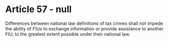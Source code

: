 # Article 57 - null


Differences between national law definitions of tax crimes shall not impede the ability of FIUs to exchange information or provide assistance to another FIU, to the greatest extent possible under their national law.

